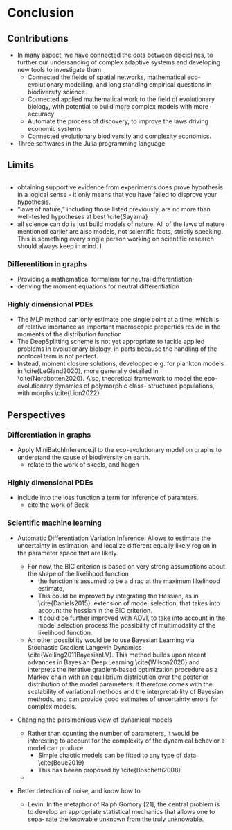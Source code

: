 # Conclusion

## Contributions

- In many aspect, we have connected the dots between disciplines, to further our undersanding of complex adaptive systems and developing new tools to investigate them
  - Connected the fields of spatial networks, mathematical eco-evolutionary modelling, and long standing empirical questions in biodiversity science.
  - Connected applied mathematical work to the field of evolutionary biology, with potential to build more complex models with more accuracy
  - Automate the process of discovery, to improve the laws driving economic systems
  - Connected evolutionary biodiversity and complexity economics.
- Three softwares in the Julia programming language


## Limits

## 


- obtaining supportive evidence from experiments does prove hypothesis in a logical sense - it only means that you have failed to disprove your hypothesis.
- “laws of nature,” including those listed previously, are no more
than well-tested hypotheses at best \cite{Sayama}
- all science can do is just build models of nature. All of the laws of nature
mentioned earlier are also models, not scientific facts, strictly speaking. This is something every single person working on scientific research should always keep in mind. I

### Differentition in graphs
- Providing a mathematical formalism for neutral differentiation
- deriving the moment equations for neutral differentiation

### Highly dimensional PDEs
- The MLP method can only estimate one single point at a time, which is of relative imortance as important macroscopic properties reside in the moments of the distribution function
- The DeepSplitting scheme is not yet appropriate to tackle applied problems in evolutionary biology, in parts because the handling of the nonlocal term is not perfect.
- Instead, moment closure solutions, developped e.g. for plankton models in \cite{LeGland2020}, more generally detailed in \cite{Nordbotten2020}. Also, theoretical framework to model the eco-evolutionary dynamics of polymorphic class- structured populations, with morphs \cite{Lion2022}.

## Perspectives
### Differentiation in graphs
- Apply MiniBatchInference.jl to the eco-evolutionary model on graphs to understand the cause of biodiversity on earth.
  - relate to the work of skeels, and hagen

### Highly dimensional PDEs
- include into the loss function a term for inference of paramters. 
  - cite the work of Beck

### Scientific machine learning 
- Automatic Differentiation Variation Inference: Allows to estimate the uncertainty in estimation, and localize different equally likely region in the parameter space that are likely.
  - For now, the BIC criterion is based on very strong assumptions about the shape of the likelihood function
    - the function is assumed to be a dirac at the maximum likelihood estimate,
    - This could be improved by integrating the Hessian, as in \cite{Daniels2015}. extension of model selection, that takes into account the hessian in the BIC criterion.
    - It could be further improved with ADVI, to take into account in the model selection process the possibility of multimodality of the likelihood function.
  - An other possibility would be to use Bayesian Learning via Stochastic Gradient Langevin Dynamics \cite{Welling2011BayesianLV}. This method builds upon recent advances in Bayesian Deep Learning \cite{Wilson2020} and interprets the iterative gradient-based optimization procedure as a Markov chain with an equilibrium distribution over the posterior distribution of the model parameters. It therefore comes with the scalability of variational methods and the interpretability of Bayesian methods, and can provide good estimates of uncertainty errors for complex models.

- Changing the parsimonious view of dynamical models
  - Rather than counting the number of parameters, it would be interesting to account for the complexity of the dynamical behavior a model can produce.
    - Simple chaotic models can be fitted to any type of data \cite{Boue2019}
    - This has beeen proposed by \cite{Boschetti2008}
  - 

- Better detection of noise, and know how to 
  - Levin: In the metaphor of Ralph Gomory [21], the central problem is to develop an appropriate statistical mechanics that allows one to sepa- rate the knowable unknown from the truly unknowable.